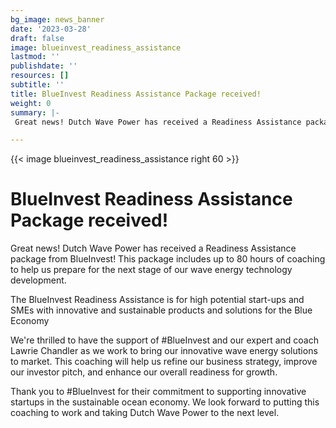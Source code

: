 ```yaml
---
bg_image: news_banner
date: '2023-03-28'
draft: false
image: blueinvest_readiness_assistance
lastmod: ''
publishdate: ''
resources: []
subtitle: ''
title: BlueInvest Readiness Assistance Package received!
weight: 0
summary: |-
 Great news! Dutch Wave Power has received a Readiness Assistance package from BlueInvest! This package includes up to 80 hours of coaching to help us prepare for the next stage of our wave energy technology development.

---
```


{{< image blueinvest_readiness_assistance right 60 >}}

# BlueInvest Readiness Assistance Package received!
Great news! Dutch Wave Power has received a Readiness Assistance package from BlueInvest! This package includes up to 80 hours of coaching to help us prepare for the next stage of our wave energy technology development.

The BlueInvest Readiness Assistance is for high potential start-ups and SMEs with innovative and sustainable products and solutions for the Blue Economy

We're thrilled to have the support of #BlueInvest and our expert and coach Lawrie Chandler as we work to bring our innovative wave energy solutions to market. This coaching will help us refine our business strategy, improve our investor pitch, and enhance our overall readiness for growth.

Thank you to #BlueInvest for their commitment to supporting innovative startups in the sustainable ocean economy. We look forward to putting this coaching to work and taking Dutch Wave Power to the next level.






